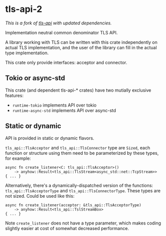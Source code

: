 # tls-api-2

*This is a fork of [tls-api](https://crates.io/crates/tls-api) with updated dependencies.*

Implementation neutral common denominator TLS API.

A library working with TLS can be written with this crate
independently on actual TLS implementation, and
the user of the library can fill in the actual type implementation.

This crate only provide interfaces: acceptor and connector.

## Tokio or async-std

This crate (and dependent tls-api-* crates)
have two mutially exclusive features:
* `runtime-tokio` implements API over tokio
* `runtime-async-std` implements API over async-std

## Static or dynamic

API is provided in static or dynamic flavors.

`tls_api::TlsAcceptor` and `tls_api::TlsConnector` type
are `Sized`, each function or structure using them
need to be parameterized by these types, for example:

```
async fn create_listener<C: tls_api::TlsAcceptor>()
    -> anyhow::Result<tls_api::TlsStream<async_std::net::TcpStream>>
{ ... }
```

Alternatively, there's a dynamically-dispatched version of the functions:
`tls_api::TlsAcceptorType` and `tls_api::TlsConnectorType`.
These types are not sized. Could be used like this:

```
async fn create_listener(acceptor: &tls_api::TlsAcceptorType)
    -> anyhow::Result<tls_api::TslStreamBox>
{ ... }
```

Note `create_listener` does not have a type parameter,
which makes coding slightly easier at cost of somewhat
decreased performance.
